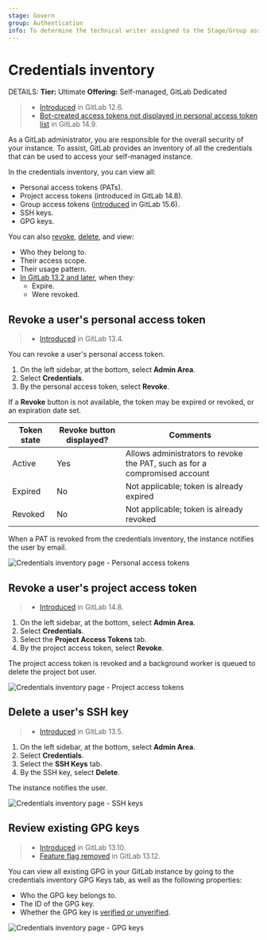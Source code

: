 ```yaml
---
stage: Govern
group: Authentication
info: To determine the technical writer assigned to the Stage/Group associated with this page, see https://handbook.gitlab.com/handbook/product/ux/technical-writing/#assignments
---
```


# Credentials inventory

DETAILS:
**Tier:** Ultimate
**Offering:** Self-managed, GitLab Dedicated

> - [Introduced](https://gitlab.com/gitlab-org/gitlab/-/merge_requests/20912) in GitLab 12.6.
> - [Bot-created access tokens not displayed in personal access token list](https://gitlab.com/gitlab-org/gitlab/-/issues/351759) in GitLab 14.9.

As a GitLab administrator, you are responsible for the overall security of your instance.
To assist, GitLab provides an inventory of all the credentials that can be used to access
your self-managed instance.

In the credentials inventory, you can view all:

- Personal access tokens (PATs).
- Project access tokens (introduced in GitLab 14.8).
- Group access tokens ([introduced](https://gitlab.com/gitlab-org/gitlab/-/merge_requests/102959) in GitLab 15.6).
- SSH keys.
- GPG keys.

You can also [revoke](#revoke-a-users-personal-access-token), [delete](#delete-a-users-ssh-key), and view:

- Who they belong to.
- Their access scope.
- Their usage pattern.
- [In GitLab 13.2 and later](https://gitlab.com/gitlab-org/gitlab/-/issues/214809), when they:
  - Expire.
  - Were revoked.

## Revoke a user's personal access token

> - [Introduced](https://gitlab.com/gitlab-org/gitlab/-/issues/214811) in GitLab 13.4.

You can revoke a user's personal access token.

1. On the left sidebar, at the bottom, select **Admin Area**.
1. Select **Credentials**.
1. By the personal access token, select **Revoke**.

If a **Revoke** button is not available, the token may be expired or revoked, or an expiration date set.

| Token state | Revoke button displayed? | Comments                                                                   |
|-------------|--------------------------|----------------------------------------------------------------------------|
| Active      | Yes                      | Allows administrators to revoke the PAT, such as for a compromised account |
| Expired     | No                       | Not applicable; token is already expired                                   |
| Revoked     | No                       | Not applicable; token is already revoked                                   |

When a PAT is revoked from the credentials inventory, the instance notifies the user by email.

![Credentials inventory page - Personal access tokens](img/credentials_inventory_personal_access_tokens_v14_9.png)

## Revoke a user's project access token

> - [Introduced](https://gitlab.com/gitlab-org/gitlab/-/issues/243833) in GitLab 14.8.

1. On the left sidebar, at the bottom, select **Admin Area**.
1. Select **Credentials**.
1. Select the **Project Access Tokens** tab.
1. By the project access token, select **Revoke**.

The project access token is revoked and a background worker is queued to delete the project bot user.

![Credentials inventory page - Project access tokens](img/credentials_inventory_project_access_tokens_v14_9.png)

## Delete a user's SSH key

> - [Introduced](https://gitlab.com/gitlab-org/gitlab/-/issues/225248) in GitLab 13.5.

1. On the left sidebar, at the bottom, select **Admin Area**.
1. Select **Credentials**.
1. Select the **SSH Keys** tab.
1. By the SSH key, select **Delete**.

The instance notifies the user.

![Credentials inventory page - SSH keys](img/credentials_inventory_ssh_keys_v14_9.png)

## Review existing GPG keys

> - [Introduced](https://gitlab.com/gitlab-org/gitlab/-/issues/282429) in GitLab 13.10.
> - [Feature flag removed](https://gitlab.com/gitlab-org/gitlab/-/issues/292961) in GitLab 13.12.

You can view all existing GPG in your GitLab instance by going to the
credentials inventory GPG Keys tab, as well as the following properties:

- Who the GPG key belongs to.
- The ID of the GPG key.
- Whether the GPG key is [verified or unverified](../user/project/repository/signed_commits/gpg.md).

![Credentials inventory page - GPG keys](img/credentials_inventory_gpg_keys_v14_9.png)
